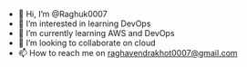 - 👋 Hi, I’m @Raghuk0007
- 👀 I’m interested in learning DevOps
- 🌱 I’m currently learning AWS and DevOps
- 💞️ I’m looking to collaborate on cloud
- 📫 How to reach me on raghavendrakhot0007@gmail.com

<!---
Raghuk0007/Raghuk0007 is a ✨ special ✨ repository because its `README.md` (this file) appears on your GitHub profile.
You can click the Preview link to take a look at your changes.
--->

